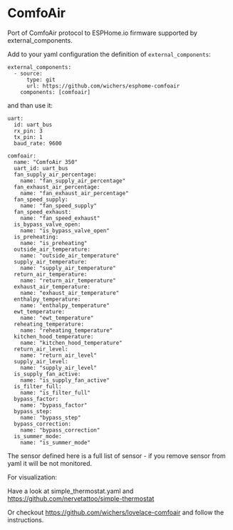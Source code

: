 # ComfoAir
Port of ComfoAir protocol to ESPHome.io firmware supported by external_components.

Add to your yaml configuration the definition of `external_components`:
```
external_components:
  - source:
      type: git
      url: https://github.com/wichers/esphome-comfoair
    components: [comfoair]
```
and than use it:
```
uart:
  id: uart_bus
  rx_pin: 3
  tx_pin: 1
  baud_rate: 9600

comfoair:
  name: "ComfoAir 350"
  uart_id: uart_bus
  fan_supply_air_percentage:
    name: "fan_supply_air_percentage"
  fan_exhaust_air_percentage:
    name: "fan_exhaust_air_percentage"
  fan_speed_supply:
    name: "fan_speed_supply"
  fan_speed_exhaust:
    name: "fan_speed_exhaust"
  is_bypass_valve_open:
    name: "is_bypass_valve_open"
  is_preheating:
    name: "is_preheating"
  outside_air_temperature:
    name: "outside_air_temperature"
  supply_air_temperature:
    name: "supply_air_temperature"
  return_air_temperature:
    name: "return_air_temperature"
  exhaust_air_temperature:
    name: "exhaust_air_temperature"
  enthalpy_temperature:
    name: "enthalpy_temperature"
  ewt_temperature:
    name: "ewt_temperature"
  reheating_temperature:
    name: "reheating_temperature"
  kitchen_hood_temperature:
    name: "kitchen_hood_temperature"
  return_air_level:
    name: "return_air_level"
  supply_air_level:
    name: "supply_air_level"
  is_supply_fan_active:
    name: "is_supply_fan_active"
  is_filter_full:
    name: "is_filter_full"
  bypass_factor:
    name: "bypass_factor"
  bypass_step:
    name: "bypass_step"
  bypass_correction:
    name: "bypass_correction"
  is_summer_mode:
    name: "is_summer_mode"
```

The sensor defined here is a full list of sensor - if you remove sensor from yaml it will be not monitored.


For visualization:

Have a look at simple_thermostat.yaml and https://github.com/nervetattoo/simple-thermostat

Or checkout https://github.com/wichers/lovelace-comfoair and follow the instructions.
